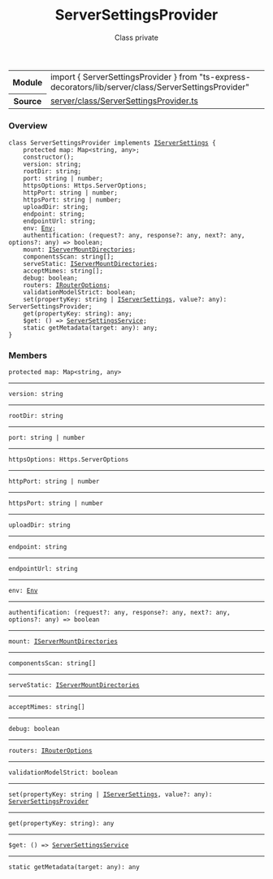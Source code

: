 <header class="symbol-info-header">    <h1 id="serversettingsprovider">ServerSettingsProvider</h1>    <label class="symbol-info-type-label class">Class</label>    <label class="api-type-label private">private</label>  </header>
<section class="symbol-info">      <table class="is-full-width">        <tbody>        <tr>          <th>Module</th>          <td>            <div class="lang-typescript">                <span class="token keyword">import</span> { ServerSettingsProvider }                 <span class="token keyword">from</span>                 <span class="token string">"ts-express-decorators/lib/server/class/ServerSettingsProvider"</span>                            </div>          </td>        </tr>        <tr>          <th>Source</th>          <td>            <a href="https://romakita.github.io/ts-express-decorators/#//blob/v2.9.2/src/server/class/ServerSettingsProvider.ts#L0-L0">                server/class/ServerSettingsProvider.ts            </a>        </td>        </tr>                </tbody>      </table>    </section>

### Overview

<pre><code class="typescript-lang"><span class="token keyword">class</span> ServerSettingsProvider <span class="token keyword">implements</span> <a href="#api/common/server/iserversettings"><span class="token">IServerSettings</span></a> <span class="token punctuation">{</span>
    <span class="token keyword">protected</span> map<span class="token punctuation">:</span> Map<<span class="token keyword">string</span><span class="token punctuation">,</span> <span class="token keyword">any</span>><span class="token punctuation">;</span>
    <span class="token keyword">constructor</span><span class="token punctuation">(</span><span class="token punctuation">)</span><span class="token punctuation">;</span>
    version<span class="token punctuation">:</span> <span class="token keyword">string</span><span class="token punctuation">;</span>
    rootDir<span class="token punctuation">:</span> <span class="token keyword">string</span><span class="token punctuation">;</span>
    port<span class="token punctuation">:</span> <span class="token keyword">string</span> | <span class="token keyword">number</span><span class="token punctuation">;</span>
    httpsOptions<span class="token punctuation">:</span> Https.ServerOptions<span class="token punctuation">;</span>
    httpPort<span class="token punctuation">:</span> <span class="token keyword">string</span> | <span class="token keyword">number</span><span class="token punctuation">;</span>
    httpsPort<span class="token punctuation">:</span> <span class="token keyword">string</span> | <span class="token keyword">number</span><span class="token punctuation">;</span>
    uploadDir<span class="token punctuation">:</span> <span class="token keyword">string</span><span class="token punctuation">;</span>
    endpoint<span class="token punctuation">:</span> <span class="token keyword">string</span><span class="token punctuation">;</span>
    endpointUrl<span class="token punctuation">:</span> <span class="token keyword">string</span><span class="token punctuation">;</span>
    env<span class="token punctuation">:</span> <a href="#api/common/core/env"><span class="token">Env</span></a><span class="token punctuation">;</span>
    authentification<span class="token punctuation">:</span> <span class="token punctuation">(</span>request?<span class="token punctuation">:</span> <span class="token keyword">any</span><span class="token punctuation">,</span> response?<span class="token punctuation">:</span> <span class="token keyword">any</span><span class="token punctuation">,</span> next?<span class="token punctuation">:</span> <span class="token keyword">any</span><span class="token punctuation">,</span> options?<span class="token punctuation">:</span> <span class="token keyword">any</span><span class="token punctuation">)</span> => <span class="token keyword">boolean</span><span class="token punctuation">;</span>
    mount<span class="token punctuation">:</span> <a href="#api/common/server/iservermountdirectories"><span class="token">IServerMountDirectories</span></a><span class="token punctuation">;</span>
    componentsScan<span class="token punctuation">:</span> <span class="token keyword">string</span><span class="token punctuation">[</span><span class="token punctuation">]</span><span class="token punctuation">;</span>
    serveStatic<span class="token punctuation">:</span> <a href="#api/common/server/iservermountdirectories"><span class="token">IServerMountDirectories</span></a><span class="token punctuation">;</span>
    acceptMimes<span class="token punctuation">:</span> <span class="token keyword">string</span><span class="token punctuation">[</span><span class="token punctuation">]</span><span class="token punctuation">;</span>
    debug<span class="token punctuation">:</span> <span class="token keyword">boolean</span><span class="token punctuation">;</span>
    routers<span class="token punctuation">:</span> <a href="#api/common/mvc/irouteroptions"><span class="token">IRouterOptions</span></a><span class="token punctuation">;</span>
    validationModelStrict<span class="token punctuation">:</span> <span class="token keyword">boolean</span><span class="token punctuation">;</span>
    <span class="token function">set</span><span class="token punctuation">(</span>propertyKey<span class="token punctuation">:</span> <span class="token keyword">string</span> | <a href="#api/common/server/iserversettings"><span class="token">IServerSettings</span></a><span class="token punctuation">,</span> value?<span class="token punctuation">:</span> <span class="token keyword">any</span><span class="token punctuation">)</span><span class="token punctuation">:</span> ServerSettingsProvider<span class="token punctuation">;</span>
    <span class="token function">get</span><span class="token punctuation">(</span>propertyKey<span class="token punctuation">:</span> <span class="token keyword">string</span><span class="token punctuation">)</span><span class="token punctuation">:</span> <span class="token keyword">any</span><span class="token punctuation">;</span>
    $get<span class="token punctuation">:</span> <span class="token punctuation">(</span><span class="token punctuation">)</span> => <a href="#api/common/server/serversettingsservice"><span class="token">ServerSettingsService</span></a><span class="token punctuation">;</span>
    <span class="token keyword">static</span> <span class="token function">getMetadata</span><span class="token punctuation">(</span>target<span class="token punctuation">:</span> <span class="token keyword">any</span><span class="token punctuation">)</span><span class="token punctuation">:</span> <span class="token keyword">any</span><span class="token punctuation">;</span>
<span class="token punctuation">}</span></code></pre>

### Members

<div class="method-overview"><pre><code class="typescript-lang"><span class="token keyword">protected</span> map<span class="token punctuation">:</span> Map<<span class="token keyword">string</span><span class="token punctuation">,</span> <span class="token keyword">any</span>></code></pre></div>
<hr />
<div class="method-overview"><pre><code class="typescript-lang">version<span class="token punctuation">:</span> <span class="token keyword">string</span></code></pre></div>
<hr />
<div class="method-overview"><pre><code class="typescript-lang">rootDir<span class="token punctuation">:</span> <span class="token keyword">string</span></code></pre></div>
<hr />
<div class="method-overview"><pre><code class="typescript-lang">port<span class="token punctuation">:</span> <span class="token keyword">string</span> | <span class="token keyword">number</span></code></pre></div>
<hr />
<div class="method-overview"><pre><code class="typescript-lang">httpsOptions<span class="token punctuation">:</span> Https.ServerOptions</code></pre></div>
<hr />
<div class="method-overview"><pre><code class="typescript-lang">httpPort<span class="token punctuation">:</span> <span class="token keyword">string</span> | <span class="token keyword">number</span></code></pre></div>
<hr />
<div class="method-overview"><pre><code class="typescript-lang">httpsPort<span class="token punctuation">:</span> <span class="token keyword">string</span> | <span class="token keyword">number</span></code></pre></div>
<hr />
<div class="method-overview"><pre><code class="typescript-lang">uploadDir<span class="token punctuation">:</span> <span class="token keyword">string</span></code></pre></div>
<hr />
<div class="method-overview"><pre><code class="typescript-lang">endpoint<span class="token punctuation">:</span> <span class="token keyword">string</span></code></pre></div>
<hr />
<div class="method-overview"><pre><code class="typescript-lang">endpointUrl<span class="token punctuation">:</span> <span class="token keyword">string</span></code></pre></div>
<hr />
<div class="method-overview"><pre><code class="typescript-lang">env<span class="token punctuation">:</span> <a href="#api/common/core/env"><span class="token">Env</span></a></code></pre></div>
<hr />
<div class="method-overview"><pre><code class="typescript-lang">authentification<span class="token punctuation">:</span> <span class="token punctuation">(</span>request?<span class="token punctuation">:</span> <span class="token keyword">any</span><span class="token punctuation">,</span> response?<span class="token punctuation">:</span> <span class="token keyword">any</span><span class="token punctuation">,</span> next?<span class="token punctuation">:</span> <span class="token keyword">any</span><span class="token punctuation">,</span> options?<span class="token punctuation">:</span> <span class="token keyword">any</span><span class="token punctuation">)</span> => <span class="token keyword">boolean</span></code></pre></div>
<hr />
<div class="method-overview"><pre><code class="typescript-lang">mount<span class="token punctuation">:</span> <a href="#api/common/server/iservermountdirectories"><span class="token">IServerMountDirectories</span></a></code></pre></div>
<hr />
<div class="method-overview"><pre><code class="typescript-lang">componentsScan<span class="token punctuation">:</span> <span class="token keyword">string</span><span class="token punctuation">[</span><span class="token punctuation">]</span></code></pre></div>
<hr />
<div class="method-overview"><pre><code class="typescript-lang">serveStatic<span class="token punctuation">:</span> <a href="#api/common/server/iservermountdirectories"><span class="token">IServerMountDirectories</span></a></code></pre></div>
<hr />
<div class="method-overview"><pre><code class="typescript-lang">acceptMimes<span class="token punctuation">:</span> <span class="token keyword">string</span><span class="token punctuation">[</span><span class="token punctuation">]</span></code></pre></div>
<hr />
<div class="method-overview"><pre><code class="typescript-lang">debug<span class="token punctuation">:</span> <span class="token keyword">boolean</span></code></pre></div>
<hr />
<div class="method-overview"><pre><code class="typescript-lang">routers<span class="token punctuation">:</span> <a href="#api/common/mvc/irouteroptions"><span class="token">IRouterOptions</span></a></code></pre></div>
<hr />
<div class="method-overview"><pre><code class="typescript-lang">validationModelStrict<span class="token punctuation">:</span> <span class="token keyword">boolean</span></code></pre></div>
<hr />
<div class="method-overview"><pre><code class="typescript-lang"><span class="token function">set</span><span class="token punctuation">(</span>propertyKey<span class="token punctuation">:</span> <span class="token keyword">string</span> | <a href="#api/common/server/iserversettings"><span class="token">IServerSettings</span></a><span class="token punctuation">,</span> value?<span class="token punctuation">:</span> <span class="token keyword">any</span><span class="token punctuation">)</span><span class="token punctuation">:</span> <a href="#api/common/server/serversettingsprovider"><span class="token">ServerSettingsProvider</span></a></code></pre></div>
<hr />
<div class="method-overview"><pre><code class="typescript-lang"><span class="token function">get</span><span class="token punctuation">(</span>propertyKey<span class="token punctuation">:</span> <span class="token keyword">string</span><span class="token punctuation">)</span><span class="token punctuation">:</span> <span class="token keyword">any</span></code></pre></div>
<hr />
<div class="method-overview"><pre><code class="typescript-lang">$get<span class="token punctuation">:</span> <span class="token punctuation">(</span><span class="token punctuation">)</span> => <a href="#api/common/server/serversettingsservice"><span class="token">ServerSettingsService</span></a></code></pre></div>
<hr />
<div class="method-overview"><pre><code class="typescript-lang"><span class="token keyword">static</span> <span class="token function">getMetadata</span><span class="token punctuation">(</span>target<span class="token punctuation">:</span> <span class="token keyword">any</span><span class="token punctuation">)</span><span class="token punctuation">:</span> <span class="token keyword">any</span></code></pre></div>
